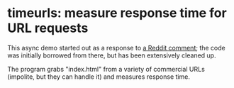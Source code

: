 # timeurls: measure response time for URL requests

This async demo started out as a response to
[a Reddit comment](https://www.reddit.com/r/rust/comments/zvj34q/comment/j1q3b90/?utm_source=share&utm_medium=web2x&context=3);
the code was initially borrowed from there, but has been
extensively cleaned up.

The program grabs "index.html" from a variety of commercial
URLs (impolite, but they can handle it) and measures
response time.
